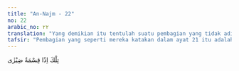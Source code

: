 ```yaml
---
title: "An-Najm - 22"
no: 22
arabic_no: ٢٢
translation: "Yang demikian itu tentulah suatu pembagian yang tidak adil. "
tafsir: "Pembagian yang seperti mereka katakan dalam ayat 21 itu adalah pembagian yang tidak adil, kurang pantas dan tidak sempurna sebab mereka menganggap bahwa Tuhan mereka mempunyai apa-apa yang mereka sendiri membencinya. Dan untuk mereka apa-apa yang mereka sukai"
---
```


تِلْكَ اِذًا قِسْمَةٌ ضِيْزٰى 
